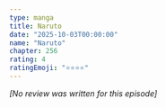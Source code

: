 ```yaml
---
type: manga
title: Naruto
date: "2025-10-03T00:00:00"
name: "Naruto"
chapter: 256
rating: 4
ratingEmoji: "⭐️⭐️⭐️⭐️"
---
```


_[No review was written for this episode]_